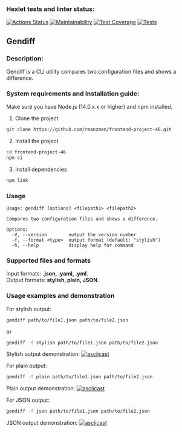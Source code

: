 ### Hexlet tests and linter status:
[![Actions Status](https://github.com/rmanzman/frontend-project-46/workflows/hexlet-check/badge.svg)](https://github.com/rmanzman/frontend-project-46/actions)
[![Maintainability](https://api.codeclimate.com/v1/badges/2690700a2c00f5bce7e3/maintainability)](https://codeclimate.com/github/rmanzman/frontend-project-46/maintainability)
[![Test Coverage](https://api.codeclimate.com/v1/badges/2690700a2c00f5bce7e3/test_coverage)](https://codeclimate.com/github/rmanzman/frontend-project-46/test_coverage)
[![Tests](https://github.com/rmanzman/frontend-project-46/actions/workflows/gendiff.yml/badge.svg)](https://github.com/rmanzman/frontend-project-46/actions/workflows/gendiff.yml)

## Gendiff

### Description:
Gendiff is a CLI utility compares two configuration files and shows a difference.

### System requirements and Installation guide:
Make sure you have Node.js (14.0.x.x or higher) and npm installed.

1. Clone the project
```bash
git clone https://github.com/rmanzman/frontend-project-46.git
```
2. Install the project
```bash
cd frontend-project-46
npm ci
```
3. Install dependencies
```bash
npm link
```

### Usage
```
Usage: gendiff [options] <filepath1> <filepath2>

Compares two configuration files and shows a difference.

Options:
  -V, --version        output the version number
  -f, --format <type>  output format (default: "stylish")
  -h, --help           display help for command
```

### Supported files and formats
Input formats: **.json, .yaml, .yml**.  
Output formats: **stylish, plain, JSON**.

### Usage examples and demonstration
For stylish output:
```bash
gendiff path/to/file1.json path/to/file2.json
```
or
```bash
gendiff -f stylish path/to/file1.json path/to/file2.json
```

Stylish output demonstration:
[![asciicast](https://asciinema.org/a/f3hz8UmzipMi7VSbBE58u6nM2.svg)](https://asciinema.org/a/f3hz8UmzipMi7VSbBE58u6nM2)

For plain output:
```bash
gendiff -f plain path/to/file1.json path/to/file2.json
```

Plain output demonstration:
[![asciicast](https://asciinema.org/a/FdZzW1c3wp4767KgVc10v8uma.svg)](https://asciinema.org/a/FdZzW1c3wp4767KgVc10v8uma)

For JSON output:
```bash
gendiff -f json path/to/file1.json path/to/file2.json
```

JSON output demonstration:
[![asciicast](https://asciinema.org/a/KkaQllbvmpATilKNn9Jey50Cz.svg)](https://asciinema.org/a/KkaQllbvmpATilKNn9Jey50Cz)